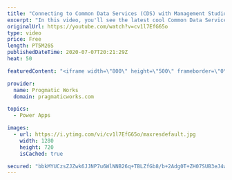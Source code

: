 ```yaml
---
title: "Connecting to Common Data Services (CDS) with Management Studio (SSMS)"
excerpt: "In this video, you'll see the latest cool Common Data Services (CDS) feature that allows you to connect to CDS using Management Studio. After you connect, you're able to query CDS and perform much of the same queries you do in T-SQL against CDS.   Pragmatic Works Training and Consulting : https://www.pragmaticworks.com"
originalUrl: https://youtube.com/watch?v=cv1l7EfG65o
type: video
price: Free
length: PT5M26S
publishedDateTime: 2020-07-07T20:21:29Z
heat: 50

featuredContent: "<iframe width=\"800\" height=\"500\" frameborder=\"0\" src=\"https://www.youtube.com/embed/cv1l7EfG65o\" allow=\"accelerometer; autoplay; encrypted-media; gyroscope; picture-in-picture\" allowfullscreen></iframe>"

provider:
  name: Progmatic Works
  domain: pragmaticworks.com

topics:
  - Power Apps

images:
  - url: https://i.ytimg.com/vi/cv1l7EfG65o/maxresdefault.jpg
    width: 1280
    height: 720
    isCached: true

secured: "bbkMYUCzsZJZwk6JJNP7u6WlNNB26q+TBLZfGb8/b+2Adg0T+ZH07SUB3eJ4w6luRekA6Nd859LKI8dXhqVgayxbp9ZWtz1xdD8qkME5V9bYelh5N3nqluEUFESSHp6bQvSrM2M4lFCP36Ki0KQIaXSAZXUmQRQMlauEDlhvUOx8dBsJ3HMt09kEH0ybsTGS7ddZTINYHOs5IrmPE9boxSZ3crYrpRxZBC/Jcbg0m2U+EV5RXZoo7fUVVnIRUlopfpgrlVJe8vKApj55vlv1yVAgkv6xUHTQq7FUCoR/BJjuDUynjPLMq9V/UAon3LPJfkd0SRWOkcrXlMuqfyc/3Ln4b9mBcqlFtjsRR6aU5+Ad1jQqy+lKtegxk0iC8g2XxOuxCgnXjpjg8vGvBKxNGX9rPabBM8FTvdgeXZE8QFA=;Hvp2hOPsHGXX/vS9epo/Rw=="
---
```


